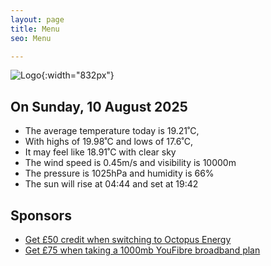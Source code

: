 ```yaml
---
layout: page
title: Menu
seo: Menu

---
```


![Logo](/images/logo.jpg){:width="832px"}

<!-- weather_marker starts -->
## On Sunday, 10 August 2025

- The average temperature today is 19.21˚C,
- With highs of 19.98˚C and lows of 17.6˚C,
- It may feel like 18.91˚C with clear sky
- The wind speed is 0.45m/s and visibility is 10000m
- The pressure is 1025hPa and humidity is 66%
- The sun will rise at 04:44 and set at 19:42

<!-- weather_marker ends -->

## Sponsors

- [Get £50 credit when switching to Octopus Energy](https://bit.ly/3oD1nnS)
- [Get £75 when taking a 1000mb YouFibre broadband plan](https://aklam.io/91zWhU?)
